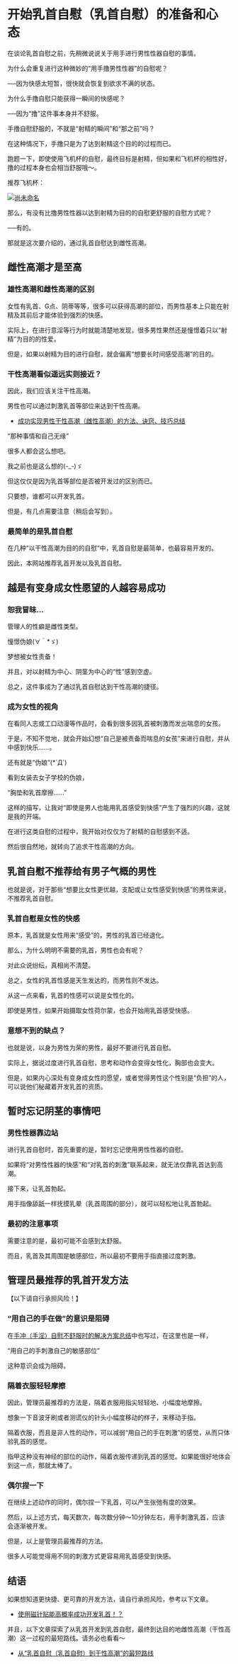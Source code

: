 # 开始乳首自慰（乳首自慰）的准备和心态 [​](#开始乳首自慰-乳首自慰-的准备和心态)

在谈论乳首自慰之前，先稍微说说关于用手进行男性性器自慰的事情。

为什么会重复进行这种微妙的“用手撸男性性器”的自慰呢？

──因为快感太短暂，很快就会恢复到欲求不满的状态。

为什么手撸自慰只能获得一瞬间的快感呢？

──因为“撸”这件事本身并不舒服。

手撸自慰舒服的，不就是“射精的瞬间”和“那之前”吗？

在这种情况下，手撸只是为了达到射精这个目的的过程而已。

跑题一下，即使使用飞机杯的自慰，最终目标是射精，但如果和飞机杯的相性好，撸的过程本身也会相当舒服哦～。

推荐飞机杯：

[![](https://img.e-nls.com/pict_pc/1_1256118755_m_01l.jpg)尚未命名](https://www.e-nls.com/access.php?agency_id=af486217&pcode=5617)

那么，有没有比撸男性性器以达到射精为目的的自慰更舒服的自慰方式呢？

──有的。

那就是这次要介绍的，通过乳首自慰达到雌性高潮。

## 雌性高潮才是至高 [​](#雌性高潮才是至高)

### 雄性高潮和雌性高潮的区别 [​](#雄性高潮和雌性高潮的区别)

女性有乳首、G点、阴蒂等等，很多可以获得高潮的部位，而男性基本上只能在射精及其前后才能体验到强烈的快感。

实际上，在进行意淫等行为时就能清楚地发现，很多男性果然还是憧憬着只以“射精”为目的的性爱。

但是，如果以射精为目的进行自慰，就会偏离“想要长时间感受高潮”的目的。

### 干性高潮看似遥远实则接近？ [​](#干性高潮看似遥远实则接近)

因此，我们应该关注干性高潮。

男性也可以通过刺激乳首等部位来达到干性高潮。

+   [成功实现男性干性高潮（雌性高潮）的方法、诀窍、技巧总结](/onanie-a/dry-orgasm002.html)

“那种事情和自己无缘”

很多人都会这么想吧。

我之前也是这么想的(-\_-)ゞ

但这仅仅是因为乳首等部位是否被开发过的区别而已。

只要想，谁都可以开发乳首。

但是，有几点需要注意（稍后会写到）。

### 最简单的是乳首自慰 [​](#最简单的是乳首自慰)

在几种“以干性高潮为目的的自慰”中，乳首自慰是最简单，也最容易开发的。

因此，本网站推荐乳首开发以及乳首自慰。

## 越是有变身成女性愿望的人越容易成功 [​](#越是有变身成女性愿望的人越容易成功)

### 恕我冒昧… [​](#恕我冒昧)

管理人的性癖是雌性类型。

憧憬伪娘(∀｀\*ゞ)

梦想被女性责备！

并且，对以射精为中心、阴茎为中心的“性”感到空虚。

总之，这件事成为了通过乳首自慰达到干性高潮的捷径。

### 成为女性的视角 [​](#成为女性的视角)

在看同人志或工口动漫等作品时，会看到很多因乳首被刺激而发出喘息的女孩。

于是，不知不觉地，就会开始幻想“自己是被责备而喘息的女孩”来进行自慰，并从中感到快乐……。

还有就是“伪娘”(\*´Д\`)

看到女装去女子学校的伪娘，

“胸垫和乳首摩擦……”

这样的描写，让我对“即使是男人也能用乳首感受到快感”产生了强烈的兴趣，这就是我的开端。

在进行这类自慰的过程中，我开始对仅仅为了射精的自慰感到不适。

然后很自然地，就转向了追求干性高潮的方向。

## 乳首自慰不推荐给有男子气概的男性 [​](#乳首自慰不推荐给有男子气概的男性)

也就是说，对于那些“想要比女性更优越，支配或让女性感受到快感”的男性来说，不推荐乳首自慰。

### 乳首自慰是女性的快感 [​](#乳首自慰是女性的快感)

原本，乳首就是女性用来“感受”的，男性的乳首已经退化。

那么，为什么明明不需要的乳首，男性也会有呢？

对此众说纷纭，真相尚不清楚。

总之，女性的乳首性感是天生发达的，而男性则不发达。

从这一点来看，乳首的性感可以说是女性化的。

即使是男性，如果开始摄取女性荷尔蒙，也会开始用乳首感受快感。

### 意想不到的缺点？ [​](#意想不到的缺点)

也就是说，以身为男性为荣的男性，最好不要进行乳首自慰。

实际上，据说过度进行乳首自慰，思考和动作会变得女性化，胸部也会变大。

但是，如果内心深处有变身成女性的愿望，或者觉得男性这个性别是“负担”的人，可以说他们秘藏着开发乳首的资质。

## 暂时忘记阴茎的事情吧 [​](#暂时忘记阴茎的事情吧)

### 男性性器靠边站 [​](#男性性器靠边站)

进行乳首自慰时，首先重要的是，暂时忘记使用男性性器的自慰。

如果将“对男性性器的快感”和“对乳首的刺激”联系起来，就无法仅靠乳首达到高潮。

接下来，让乳首勃起。

用手指像舔舐一样抚摸乳晕（乳首周围的部分），就可以轻松地让乳首勃起。

### 最初的注意事项 [​](#最初的注意事项)

需要注意的是，最初可能不会感到太舒服。

而且，乳首及其周围是敏感部位，所以最初不要用手指直接过度刺激。

## 管理员最推荐的乳首开发方法 [​](#管理员最推荐的乳首开发方法)

【以下请自行承担风险！】

### “用自己的手在做”的意识是阻碍 [​](#用自己的手在做-的意识是阻碍)

在[手冲（手淫）自慰不舒服时的解决方案总结](/onanie-a/bimyou.html)中也写过，在这里也是一样，

“用自己的手刺激自己的敏感部位”

这种意识会成为阻碍。

### 隔着衣服轻轻摩擦 [​](#隔着衣服轻轻摩擦)

因此，管理员最推荐的方法是，隔着衣服用指尖轻轻地、小幅度地摩擦。

想象一下音波牙刷或者测谎仪的针头小幅度移动的样子，来移动手指。

隔着衣服，而且是非人性的动作，可以减弱“用自己的手在刺激”的感觉，从而只体验乳首的感觉。

指甲这种没有神经的部位的动作，隔着衣服传递到乳首的感觉。如果能很好地体会到这一点，那就太棒了。

### 偶尔捏一下 [​](#偶尔捏一下)

在继续上述动作的同时，偶尔捏一下乳首，可以产生张弛有度的效果。

然后，以上述方式，每天数次，每次数分钟～10分钟左右，用手刺激乳首，应该会逐渐被开发。

但是，以上是管理员最推荐的方法。

很多人可能觉得用不同的刺激方式更容易用乳首感受到快感。

## 结语 [​](#结语)

如果想知道更快捷、更可靠的开发方法，请自行承担风险，参考以下文章。

+   [使用磁针贴能高概率成功开发乳首！？](/onanie-a/chikubi010.html)

并且，以下文章探索了从乳首开发到乳首自慰，最终到达目的地雌性高潮（干性高潮）这一过程的最短路线。请务必也看看～

+   [从“乳首自慰（乳首自慰）到干性高潮”的最短路线](/onanie-a/chikubi018.html)